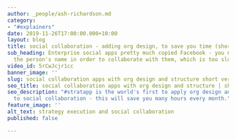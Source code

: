 ```yaml
---
author: _people/ash-richardson.md
category:
- "#explainers"
date: 2019-11-26T17:00:00.000+10:00
layout: blog
title: social collaboration - adding org design, to save you time (short version)
sub_heading: Enterprise social apps pretty much copied Facebook - you need to know
  the person's name in order to collaborate with them, which is too slow and limiting.
video_id: 5rCwJcjr1cc
banner_image: ''
slug: social collaboration apps with org design and structure short version
seo_title: social collaboration apps with org design and structure | short version
seo_description: "#stratapp is the world's first to apply org design and structure
  to social collaboration - this will save you many hours every month."
feature_image: ''
alt_text: strategy execution and social collaboration
published: false

---
```

